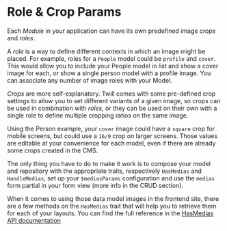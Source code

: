 # Role & Crop Params

Each _Module_ in your application can have its own predefined image *crops* and *roles*.

A _role_ is a way to define different contexts in which an image might be placed. For example, roles for a `People` model could be `profile` and `cover`. This would allow you to include your People model in list and show a cover image for each, or show a single person model with a profile image. You can associate any number of image roles with your Model.

_Crops_ are more self-explanatory. Twill comes with some pre-defined crop settings to allow you to set different variants of a given image, so crops can be used in combination with _roles,_ or they can be used on their own with a single role to define multiple cropping ratios on the same image.

Using the Person example, your `cover` image could have a `square` crop for mobile screens, but could use a `16/9` crop on larger screens. Those values are editable at your convenience for each model, even if there are already some crops created in the CMS.

The only thing you have to do to make it work is to compose your model and repository with the appropriate traits, respectively `HasMedias` and `HandleMedias`, set up your `$mediasParams` configuration and use the `medias` form partial in your form view (more info in the CRUD section).

When it comes to using those data model images in the frontend site, there are a few methods on the `HasMedias` trait that will help you to retrieve them for each of your layouts. You can find the full reference in the [HasMedias API documentation](https://twill.io/docs/api/3.x/A17/Twill/Models/Behaviors/HasMedias.html)

